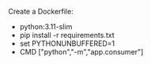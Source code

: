 Create a Dockerfile:
- python:3.11-slim
- pip install -r requirements.txt
- set PYTHONUNBUFFERED=1
- CMD ["python","-m","app.consumer"]
